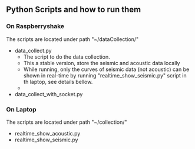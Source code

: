 ## Python Scripts and how to run them
### On Raspberryshake
The scripts are located under path "~/dataCollection/"
- data_collect.py
  - The script to do the data collection.
  - This a stable version, store the seismic and acoustic data locally
  - While running, only the curves of seismic data (not acoustic) can be shown in real-time by running "realtime_show_seismic.py" script in th laptop, see details bellow.
  - 
- data_collect_with_socket.py

### On Laptop
The scripts are located under path "~/collection/"
- realtime_show_acoustic.py
- realtime_show_seismic.py

